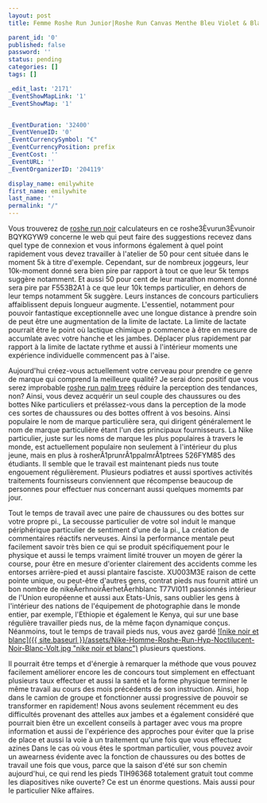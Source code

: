 ```yaml
---
layout: post
title: Femme Roshe Run Junior|Roshe Run Canvas Menthe Bleu Violet & Blanc

parent_id: '0'
published: false
password: ''
status: pending
categories: []
tags: []

_edit_last: '2171'
_EventShowMapLink: '1'
_EventShowMap: '1'


_EventDuration: '32400'
_EventVenueID: '0'
_EventCurrencySymbol: "€"
_EventCurrencyPosition: prefix
_EventCost: ''
_EventURL: ''
_EventOrganizerID: '204119'

display_name: emilywhite
first_name: emilywhite
last_name: ''
permalink: "/"
---
```


Vous trouverez de [roshe run noir](http://www.durhamedu.net/) calculateurs en ce roshe3Èvurun3Èvunoir BQYKGYW9 concerne le web qui peut faire des suggestions recevez dans quel type de connexion et vous informons également à quel point rapidement vous devez travailler à l'atelier de 50 pour cent située dans le moment 5k à titre d'exemple. Cependant, sur de nombreux joggeurs, leur 10k-moment donné sera bien pire par rapport à tout ce que leur 5k temps suggère notamment. Et aussi 50 pour cent de leur marathon moment donné sera pire par F553B2A1 à ce que leur 10k temps particulier, en dehors de leur temps notamment 5k suggère. Leurs instances de concours particuliers affaiblissent depuis longueur augmente. L'essentiel, notamment pour pouvoir fantastique exceptionnelle avec une longue distance à prendre soin de peut être une augmentation de la limite de lactate. La limite de lactate pourrait être le point où lactique chimique p commence à être en mesure de accumlate avec votre hanche et les jambes. Déplacer plus rapidement par rapport à la limite de lactate rythme et aussi à l'intérieur moments une expérience individuelle commencent pas à l'aise.

Aujourd'hui créez-vous actuellement votre cerveau pour prendre ce genre de marque qui comprend la meilleure qualité? Je serai donc positif que vous serez improbable [roshe run palm trees](http://www.durhamedu.net/roshe-palmiers-blancnoir-c-25.html) réduire la perception des tendances, non? Ainsi, vous devez acquérir un seul couple des chaussures ou des bottes Nike particuliers et prélassez-vous dans la perception de la mode ces sortes de chaussures ou des bottes offrent à vos besoins. Ainsi populaire le nom de marque particulière sera, qui dirigent généralement le nom de marque particulière étant l'un des principaux fournisseurs. La Nike particulier, juste sur les noms de marque les plus populaires à travers le monde, est actuellement populaire non seulement à l'intérieur du plus jeune, mais en plus à rosherÂ1prunrÂ1ppalmrÂ1ptrees 526FYM85 des étudiants. Il semble que le travail est maintenant pieds nus toute engouement régulièrement. Plusieurs podiatres et aussi sportives activités traitements fournisseurs conviennent que récompense beaucoup de personnes pour effectuer nus concernant aussi quelques momemts par jour.

Tout le temps de travail avec une paire de chaussures ou des bottes sur votre propre pi., La secousse particulier de votre sol induit le manque périphérique particulier de sentiment d'une de la pi., La création de commentaires réactifs nerveuses. Ainsi la performance mentale peut facilement savoir très bien ce qui se produit spécifiquement pour le physique et aussi le temps vraiment limité trouver un moyen de gérer la course, pour être en mesure d'orienter clairement des accidents comme les entorses arrière-pied et aussi plantaire fasciste. XU003M3E raison de cette pointe unique, ou peut-être d'autres gens, contrat pieds nus fournit attiré un bon nombre de nikeÅerhnoirÅerhetÅerhblanc T77VI011 passionnés intérieur de l'Union européenne et aussi aux Etats-Unis, sans oublier les gens à l'intérieur des nations de l'équipement de photographie dans le monde entier, par exemple, l'Ethiopie et également le Kenya, qui sur une base régulière travailler pieds nus, de la même façon dynamique conçus. Néanmoins, tout le temps de travail pieds nus, vous avez gardé [![nike noir et blanc]({{ site.baseurl }}/assets/Nike-Homme-Roshe-Run-Hyp-Noctilucent-Noir-Blanc-Volt.jpg "nike noir et blanc")](http://www.durhamedu.net/nike-homme-roshe-run-hyp-noctilucent-noir-blanc-volt-p-101.html) plusieurs questions.

Il pourrait être temps et d'énergie à remarquer la méthode que vous pouvez facilement améliorer encore les de concours tout simplement en effectuant plusieurs taux effectuer et aussi la santé et la forme physique terminer le même travail au cours des mois précédents de son instruction. Ainsi, hop dans le camion de groupe et fonctionner aussi progressive de pouvoir se transformer en rapidement! Nous avons seulement récemment eu des difficultés provenant des attelles aux jambes et a également considéré que pourrait bien être un excellent conseils à partager avec vous ma propre information et aussi de l'expérience des approches pour éviter que la prise de place et aussi la voie à un traitement qu'une fois que vous effectuez azines Dans le cas où vous êtes le sportman particulier, vous pouvez avoir un awearness évidente avec la fonction de chaussures ou des bottes de travail une fois que vous, parce que la saison d'été sur son chemin aujourd'hui, ce qui rend les pieds TIH96368 totalement gratuit tout comme les diapositives nike ouverte? Ce est un énorme questions. Mais aussi pour le particulier Nike affaires.